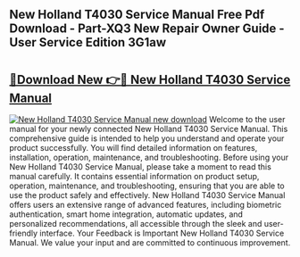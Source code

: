 ## New Holland T4030 Service Manual Free Pdf Download - Part-XQ3 New Repair Owner Guide - User Service Edition 3G1aw

# <h2><a href="http://bc96034.oget.top/?id=New+Holland+T4030+Service+Manual">🔗Download New 👉🔴 New Holland T4030 Service Manual</a></h2>

[![New Holland T4030 Service Manual new download](https://i.imgur.com/5g1atiW.png)](http://bc96034.oget.top/?id=New+Holland+T4030+Service+Manual)
Welcome to the user manual for your newly connected New Holland T4030 Service Manual. This comprehensive guide is intended to help you understand and operate your product successfully. You will find detailed information on features, installation, operation, maintenance, and troubleshooting. Before using your New Holland T4030 Service Manual, please take a moment to read this manual carefully. It contains essential information on product setup, operation, maintenance, and troubleshooting, ensuring that you are able to use the product safely and effectively. New Holland T4030 Service Manual offers users an extensive range of advanced features, including biometric authentication, smart home integration, automatic updates, and personalized recommendations, all accessible through the sleek and user-friendly interface. Your Feedback is Important New Holland T4030 Service Manual. We value your input and are committed to continuous improvement.
